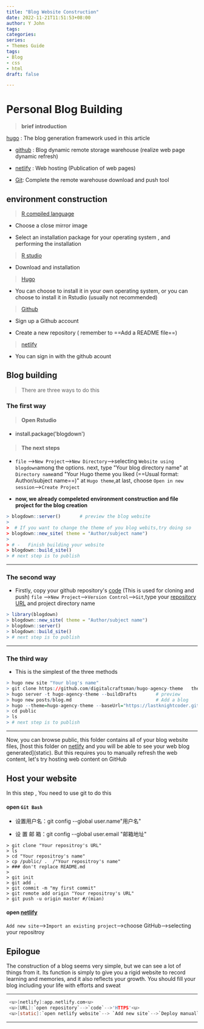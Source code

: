 ```yaml
---
title: "Blog Website Construction"
date: 2022-11-21T11:51:53+08:00
author: Y John
tags:
categories:
series:
- Themes Guide
tags:
- Blog
- css
- html
draft: false

---
```


 # Personal Blog Building

> **brief introduction**

[hugo](https://github.com/gohugoio/hugo/releases) : The blog generation framework used in this article

 -   [github](https://github.com/) : Blog dynamic remote storage warehouse (realize web page dynamic refresh)

 -   [netlify](app.netlify.com) : Web hosting (Publication of web pages)

 -   [Git](https://git-scm.com): Complete the remote warehouse download and push tool


 ## environment construction

 > [R compiled language](https://www.r-project.org/)

 -   Choose a close mirror image
     
 -   Select an installation package for your operating system , and performing the installation


> [R studio](https://posit.co/products/open-source/rstudio/)

-   Download and installation


 > [Hugo](https://github.com/gohugoio/hugo/releases)

 -   You can choose to install it in your own operating system, or you can choose to install it in Rstudio (usually not recommended)

 > [Github](https://github.com/)

 -   Sign up a Github account
   
 -   Create a new repository ( remember to ==Add a README file==)

 > [netlify](netlify)

 -   You can sign in with the github acount

## Blog building

 > There are three ways to do this

### The first way

>#### Open Rstudio

- install.package('blogdown')

>#### The next steps

-  `file` -->`New Project`-->`New Directory`-->selecting `Website using blogdown`among the options.  next, type "Your blog directory name" at `Directory name`and "Your Hugo theme you liked (==Usual format: Author/subject name==)" at `Hugo theme`,at last, choose `Open in new session`-->`Create Project`

-  **now, we already compeleted environment construction and file project for the blog creation**
```R
> blogdown::server()       # preview the blog website  
>  
>  # If you want to change the theme of you blog webits,try doing so  
> blogdown::new_site( theme = "Author/subject name")   
>   
> # -   Finish building your website  
> blogdown::build_site()
> # next step is to publish
```
---

### The second way

- Firstly, copy your github repository's [code](URL) (This is used for cloning and push)  `file` -->`New Project`-->`Version Control`-->`Git`,type your [repository URL](URL) and project directory name
```R
> library(blogdown)  
> blogdown::new_site( theme = "Author/subject name")  
> blogdown::server()  
> blogdown::build_site()
> # next step is to publish
```
---
### The third way
-   This is the simplest of the three methods
```R
> hugo new site "Your blog's name"
> git clone https://github.com/digitalcraftsman/hugo-agency-theme   themes/"theme's name"
> hugo server -t hugo-agency-theme --buildDrafts       # preview
> hugo new posts/blog.md                               # Add a blog
> hugo --theme=hugo-agency-theme --baseUrl="https://lastknightcoder.github.io/" --buildDrafts
> cd public
> ls
> # next step is to publish
```
---
 Now, you can browse public, this folder contains all of your blog website files, [host this folder on [netlify](netlify) and you will be able to see your web blog generated](static). But this requires you to manually refresh the web content, let's try hosting web content on GitHub

 ## Host your website

In this step , You need to use git to do this

 #### open `Git Bash`

 -   设置用户名：git config --global user.name"用户名"
    
 -   设 置 邮 箱：git config --global user.email "邮箱地址"

```Git
> git clone "Your repositroy's URL"  
> ls   
> cd "Your repositroy's name"  
> cp /public/ .  /"Your repositroy's name"  
> ### don't replace README.md  
>   
> git init   
> git add .  
> git commit -m "my first commit"  
> git remote add origin "Your repositroy's URL"  
> git push -u origin master #/(mian)
```

 #### open [netlify](netlify)

 `Add new site`-->`Import an existing project`-->choose GitHub-->selecting your repositroy

 ## Epilogue

 The construction of a blog seems very simple, but we can see a lot of things from it. Its function is simply to give you a rigid website to record learning and memories, and it also reflects your growth. You should fill your blog including your life with efforts and sweat

---
```C
 <u>[netlify]:app.netlify.com<u>
 <u>[URL]:`open repository`-->`code`-->'HTTPS'<u>
 <u>[static]:`open netlify website`--> `Add new site`-->`Deploy manually` just wait a few minutes<u>
```
----------